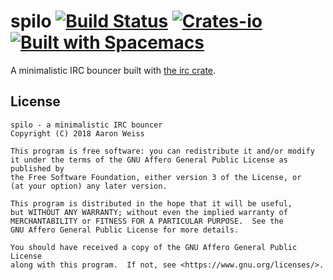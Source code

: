# spilo [![Build Status][ci-badge]][ci] [![Crates-io][cr-badge]][cr] [![Built with Spacemacs][bws]][sm]

[ci-badge]: https://travis-ci.org/aatxe/spilo.svg
[ci]: https://travis-ci.org/aatxe/spilo
[cr-badge]: https://img.shields.io/crates/v/spilo.svg
[cr]: https://crates.io/crates/spilo
[bws]: https://cdn.rawgit.com/syl20bnr/spacemacs/442d025779da2f62fc86c2082703697714db6514/assets/spacemacs-badge.svg
[sm]: http://spacemacs.org

A minimalistic IRC bouncer built with [the irc crate](https://github.com/aatxe/irc).

## License

```
spilo - a minimalistic IRC bouncer
Copyright (C) 2018 Aaron Weiss

This program is free software: you can redistribute it and/or modify
it under the terms of the GNU Affero General Public License as published by
the Free Software Foundation, either version 3 of the License, or
(at your option) any later version.

This program is distributed in the hope that it will be useful,
but WITHOUT ANY WARRANTY; without even the implied warranty of
MERCHANTABILITY or FITNESS FOR A PARTICULAR PURPOSE.  See the
GNU Affero General Public License for more details.

You should have received a copy of the GNU Affero General Public License
along with this program.  If not, see <https://www.gnu.org/licenses/>.
```
